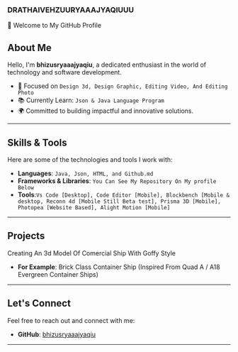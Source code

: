 ### **DRATHAIVEHZUURYAAAJYAQIUUU**
👋 Welcome to My GitHub Profile  

## About Me  
Hello, I'm **bhizusryaaajyaqiu**, a dedicated enthusiast in the world of technology and software development.  
- 🌟 Focused on `Design 3d, Design Graphic, Editing Video, And Editing Photo`
- 📚 Currently Learn: `Json & Java Language Program`
- 🌍 Committed to building impactful and innovative solutions.  

---

## Skills & Tools  
Here are some of the technologies and tools I work with:  
- **Languages**: `Java, Json, HTML, and Github.md`
- **Frameworks & Libraries**: `You Can See My Repository On My profile Below`
- **Tools**:`Vs Code [Desktop], Code Editor [Mobile], Blockbench [Mobile & desktop, Reconn 4d [Mobile Still Beta test], Prisma 3D [Mobile], Photopea [Website Based], Alight Motion [Mobile]`

---

## Projects  
Creating An 3d Model Of Comercial Ship With Goffy Style
- **For Example**: Brick Class Container Ship (Inspired From Quad A / A18 Evergreen Container Ships)

---

## Let's Connect  
Feel free to reach out and connect with me:  
- **GitHub**: [bhizusryaaajyaqiu](https://github.com/drathaivehzuuryaaajyaqiuuu)

---
